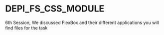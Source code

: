 # DEPI_FS_CSS_MODULE
6th Session, We discussed FlexBox and their different applications
you will find files for the task
